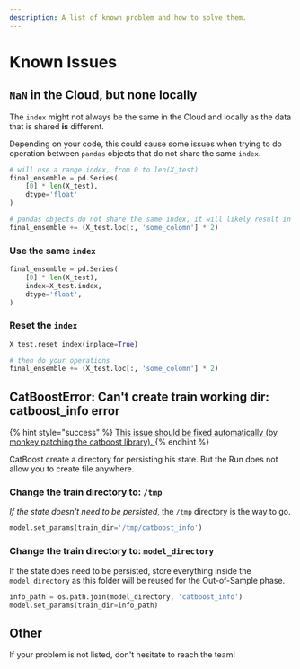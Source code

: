 ```yaml
---
description: A list of known problem and how to solve them.
---
```


# Known Issues

## `NaN` in the Cloud, but none locally

The `index` might not always be the same in the Cloud and locally as the data that is shared **is** different.

Depending on your code, this could cause some issues when trying to do operation between `pandas` objects that do not share the same `index`.

```python
# will use a range index, from 0 to len(X_test)
final_ensemble = pd.Series(
    [0] * len(X_test),
    dtype='float'
)

# pandas objects do not share the same index, it will likely result in only nans
final_ensemble += (X_test.loc[:, 'some_colomn'] * 2)
```

### Use the same `index`

```python
final_ensemble = pd.Series(
    [0] * len(X_test),
    index=X_test.index,
    dtype='float',
)
```

### Reset the `index`

```python
X_test.reset_index(inplace=True)

# then do your operations
final_ensemble += (X_test.loc[:, 'some_colomn'] * 2)
```

## CatBoostError: Can't create train working dir: catboost\_info error <a href="#catboosterror-cant-create-train-working-dir-catboost_info-error" id="catboosterror-cant-create-train-working-dir-catboost_info-error"></a>

{% hint style="success" %}
[This issue should be fixed automatically (by monkey patching the catboost library). ](https://github.com/crunchdao/crunch-cli/blob/5f91ecb9d041b12e940947f6214cc64d12bf37ad/crunch/monkey_patches.py#L117)
{% endhint %}

CatBoost create a directory for persisting his state. But the Run does not allow you to create file anywhere.

### Change the train directory to: `/tmp` <a href="#change-the-train-directory-to-tmp" id="change-the-train-directory-to-tmp"></a>

_If the state doesn't need to be persisted_, the `/tmp` directory is the way to go.

```python
model.set_params(train_dir='/tmp/catboost_info')
```

### Change the train directory to: `model_directory` <a href="#change-the-train-directory-to-model_directory" id="change-the-train-directory-to-model_directory"></a>

If the state does need to be persisted, store everything inside the `model_directory` as this folder will be reused for the Out-of-Sample phase.

```python
info_path = os.path.join(model_directory, 'catboost_info')
model.set_params(train_dir=info_path)
```

## Other

If your problem is not listed, don't hesitate to reach the team!
